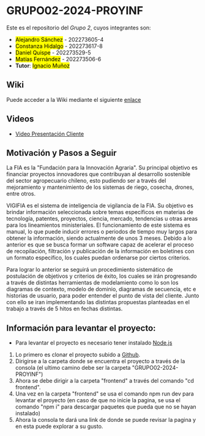 # GRUPO02-2024-PROYINF

Este es el repositorio del *Grupo 2*, cuyos integrantes son:

* <mark> Alejandro Sánchez</mark> - 202273605-4
* <mark>Constanza Hidalgo</mark> - 202273617-8
* <mark>Daniel Quispe</mark> - 202273529-5
* <mark>Matías Fernández</mark> - 202273506-6
* **Tutor**: <mark>Ignacio Muñoz</mark>

## Wiki
Puede acceder a la Wiki mediante el siguiente [enlace](https://github.com/Mati2F/GRUPO02-2024-PROYINF/wiki)

## Videos
* [Video Presentación Cliente](https://www.youtube.com/watch?v=abJau21SDIk&ab_channel=RicardoSalasLetelier)

## Motivación y Pasos a Seguir
<p>La FIA es la "Fundación para la Innovación Agraria". Su principal objetivo es financiar proyectos innovadores que contribuyan al desarrollo sostenible del sector agropecuario chileno, esto pudiendo ser a través del mejoramiento y mantenimiento de los sistemas de riego, cosecha, drones, entre otros.</p>
<p>VIGIFIA es el sistema de inteligencia de vigilancia de la FIA. Su objetivo es brindar información seleccionada sobre temas específicos en materias de tecnología, patentes, proyectos, ciencia, mercado, tendencias u otras areas para los lineamientos ministeriales. El funcionamiento de este sistema es manual, lo que puede inducir errores o periodos de tiempo muy largos para obtener la información, siendo actualmente de unos 3 meses. Debido a lo anterior es que se busca formar un software capaz de acelerar el proceso de recopilación, filtración y publicación de la información en boletines con un formato específico, los cuales puedan ordenarse por ciertos criterios. </p>

<p> Para lograr lo anterior se seguirá un procedimiento sistemático de postulación de objetivos y criterios de éxito, los cuales se irán progresando a través de distintas herramientas de modelamiento como lo son los diagramas de contexto, modelo de dominio, diagramas de secuencia, etc e historias de usuario, para poder entender el punto de vista del cliente. Junto con ello se iran implementando las distintas propuestas planteadas en el trabajo a través de 5 hitos en fechas distintas. </p>

## Información para levantar el proyecto:
* Para levantar el proyecto es necesario tener instalado [Node.js](https://nodejs.org/en/)

1. Lo primero es clonar el proyecto subido a [Github](https://github.com/Mati2F/GRUPO02-2024-PROYINF).
2. Dirigirse a la carpeta donde se encuentra el proyecto a través de la consola (el ultimo camino debe ser la carpeta "GRUPO02-2024-PROYINF")
3. Ahora se debe dirigir a la carpeta "frontend" a través del comando "cd frontend".
4. Una vez en la carpeta "frontend" se usa el comando npm run dev para levantar el proyecto (en caso de que no inicie la pagina, se usa el comando "npm i" para descargar paquetes que pueda que no se hayan instalado)
5. Ahora la consola te dará una link de donde se puede revisar la pagina y en esta puede explorar a su gusto.
